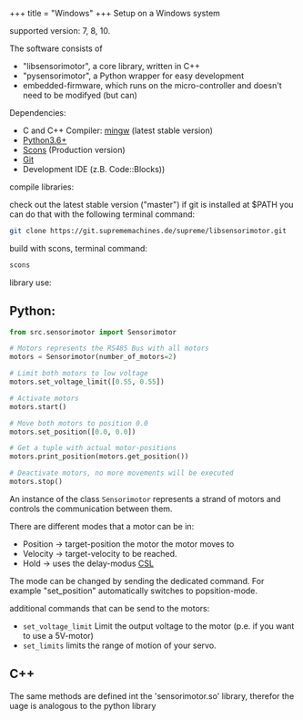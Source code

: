 +++
title = "Windows"
+++
Setup on a Windows system

supported version: 7, 8, 10.

The software consists of 
- "libsensorimotor", a core library, written in C++
- "pysensorimotor", a Python wrapper for easy development
- embedded-firmware, which runs on the micro-controller and doesn't need to be modifyed (but can)

Dependencies:

- C and C++ Compiler: [mingw](https://osdn.net/projects/mingw/releases/) (latest stable version)
- [Python3.6+](https://www.python.org/downloads/windows/)
- [Scons](https://scons.org/pages/download.html) (Production version)
- [Git](https://git-scm.com/download/win)
- Development IDE (z.B. Code::Blocks))

compile libraries:

check out the latest stable version ("master")
if git is installed at $PATH you can do that with the following terminal command:
```bash
git clone https://git.suprememachines.de/supreme/libsensorimotor.git
```
build with scons, terminal command:
```bash
scons
```

library use:

## Python:

```python
from src.sensorimotor import Sensorimotor

# Motors represents the RS485 Bus with all motors
motors = Sensorimotor(number_of_motors=2)

# Limit both motors to low voltage
motors.set_voltage_limit([0.55, 0.55])

# Activate motors
motors.start()

# Move both motors to position 0.0
motors.set_position([0.0, 0.0])

# Get a tuple with actual motor-positions
motors.print_position(motors.get_position())

# Deactivate motors, no more movements will be executed
motors.stop()
```

An instance of the class `Sensorimotor` represents a strand of motors and controls the communication between them.

There are different modes that a motor can be in:

- Position -> target-position the motor the motor moves to
- Velocity -> target-velocity to be reached.
- Hold -> uses the delay-modus [CSL](#CSL)

The mode can be changed by sending the dedicated command. For example "set_position" automatically switches to popsition-mode.

additional commands that can be send to the motors:

- `set_voltage_limit` Limit the output voltage to the motor (p.e. if you want to use a 5V-motor)
- `set_limits` limits the range of motion of your servo.

## C++

The same methods are defined int the 'sensorimotor.so' library, therefor the uage is analogous to the python library

```cpp
```

